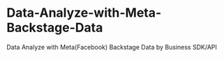 # Data-Analyze-with-Meta-Backstage-Data
Data Analyze with Meta(Facebook) Backstage Data by Business SDK/API
